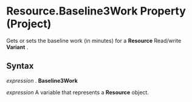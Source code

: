 
# Resource.Baseline3Work Property (Project)

Gets or sets the baseline work (in minutes) for a  **Resource** Read/write **Variant** .


## Syntax

 _expression_ . **Baseline3Work**

 _expression_ A variable that represents a **Resource** object.

